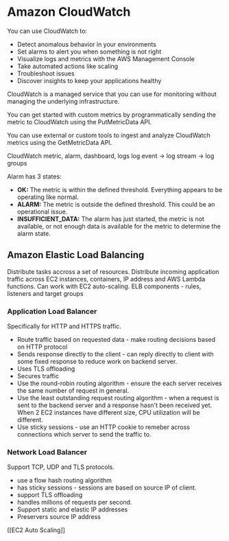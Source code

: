 
# Amazon CloudWatch

You can use CloudWatch to:

-   Detect anomalous behavior in your environments
-   Set alarms to alert you when something is not right
-   Visualize logs and metrics with the AWS Management Console
-   Take automated actions like scaling
-   Troubleshoot issues
-   Discover insights to keep your applications healthy

CloudWatch is a managed service that you can use for monitoring without managing the underlying infrastructure.

You can get started with custom metrics by programmatically sending the metric to CloudWatch using the PutMetricData API.

You can use external or custom tools to ingest and analyze CloudWatch metrics using the GetMetricData API.

CloudWatch metric, alarm, dashboard, logs
log event -> log stream -> log groups

Alarm has 3 states:
-   **OK:** The metric is within the defined threshold. Everything appears to be operating like normal.
-   **ALARM:** The metric is outside the defined threshold. This could be an operational issue.
-   **INSUFFICIENT_DATA:** The alarm has just started, the metric is not available, or not enough data is available for the metric to determine the alarm state.

## Amazon Elastic Load Balancing

Distribute tasks accross a set of resources. 
Distribute incoming application traffic across EC2 instances, containers, IP address and AWS Lambda functions.
Can work with EC2 auto-scaling. 
ELB components - rules, listeners and target groups

### Application Load Balancer

Specifically for HTTP and HTTPS traffic.
- Route traffic based on requested data - make routing decisions based on HTTP protocol
- Sends response directly to the client - can reply directly to client with some fixed response to reduce work on backend server.
- Uses TLS offloading 
- Secures traffic
- Use the round-robin routing algorithm - ensure the each server receives the same number of request in general.
- Use the least outstanding request routing algorithm - when a request is sent to the backend server and a response hasn't been received yet. When 2 EC2 instances have different size, CPU utilization will be different. 
- Use sticky sessions - use an HTTP cookie to remeber across connections which server to send the traffic to.

### Network Load Balancer

Support TCP, UDP and TLS protocols.
- use a flow hash routing algorithm
- has sticky sessions - sessions are based on source IP of client.
- support TLS offloading
- handles millions of requests per second.
- Support static and elastic IP addresses
- Preservers source IP address

[[EC2 Auto Scaling]]
